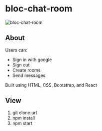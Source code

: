 # bloc-chat-room

![bloc-chat-room](https://user-images.githubusercontent.com/38973991/45468881-a3b6bf80-b6ec-11e8-8a29-6bc3264f239a.JPG)

## About
Users can:
* Sign in with google
* Sign out
* Create rooms
* Send messages

Built using HTML, CSS, Bootstrap, and React

## View

1) git clone url
2) npm install
3) npm start
